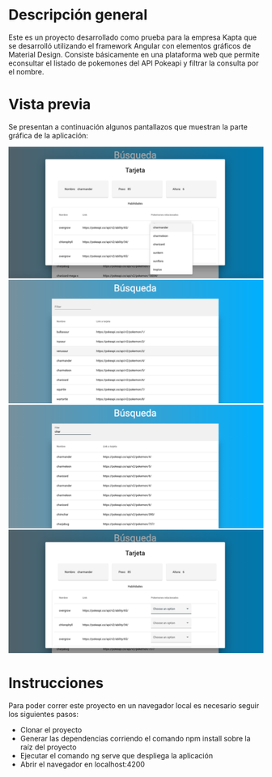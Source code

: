 # Descripción general

Este es un proyecto desarrollado como prueba para la empresa Kapta que se desarrolló utilizando el framework Angular con elementos gráficos de Material Design. Consiste básicamente en una plataforma web que permite econsultar el listado de pokemones del API Pokeapi y filtrar la consulta por el nombre.

# Vista previa

Se presentan a continuación algunos pantallazos que muestran la parte gráfica de la aplicación:

![image info](./pictures/1.png)
![image info](./pictures/2.png)
![image info](./pictures/3.png)
![image info](./pictures/4.png)

# Instrucciones

Para poder correr este proyecto en un navegador local es necesario seguir los siguientes pasos:

* Clonar el proyecto
* Generar las dependencias corriendo el comando npm install sobre la raíz del proyecto
* Ejecutar el comando ng serve que despliega la aplicación 
* Abrir el navegador en localhost:4200